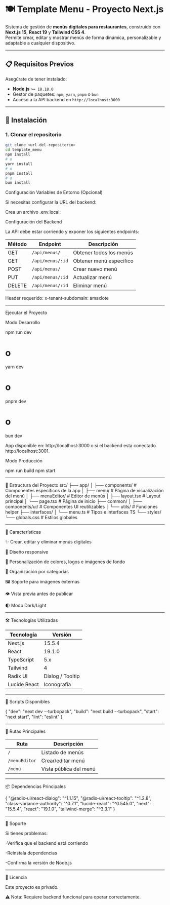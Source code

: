 # 🍽️ Template Menu - Proyecto Next.js

Sistema de gestión de **menús digitales para restaurantes**, construido con **Next.js 15**, **React 19** y **Tailwind CSS 4**.  
Permite crear, editar y mostrar menús de forma dinámica, personalizable y adaptable a cualquier dispositivo.

---

## 📋 Requisitos Previos

Asegúrate de tener instalado:

- **Node.js** `>= 18.18.0`
- Gestor de paquetes: `npm`, `yarn`, `pnpm` o `bun`
- Acceso a la API backend en `http://localhost:3000`

---

## 🚀 Instalación

### 1. Clonar el repositorio

```bash
git clone <url-del-repositorio>
cd template_menu
npm install
# o
yarn install
# o
pnpm install
# o
bun install
```
Configuración
Variables de Entorno (Opcional)

Si necesitas configurar la URL del backend:

Crea un archivo .env.local:

Configuración del Backend

La API debe estar corriendo y exponer los siguientes endpoints:

| Método | Endpoint         | Descripción             |
| ------ | ---------------- | ----------------------- |
| GET    | `/api/menus/`    | Obtener todos los menús |
| GET    | `/api/menus/:id` | Obtener menú específico |
| POST   | `/api/menus/`    | Crear nuevo menú        |
| PUT    | `/api/menus/:id` | Actualizar menú         |
| DELETE | `/api/menus/:id` | Eliminar menú           |

Header requerido:
x-tenant-subdomain: amaxlote

----

Ejecutar el Proyecto

Modo Desarrollo

npm run dev
# o
yarn dev
# o
pnpm dev
# o
bun dev

App disponible en: http://localhost:3000 o si el backend esta conectado http://localhost:3001.

Modo Producción

npm run build
npm start

----
📁 Estructura del Proyecto
src/
├── app/
│   ├── components/           # Componentes específicos de la app
│   ├── menu/                 # Página de visualización del menú
│   ├── menuEditor/           # Editor de menús
│   ├── layout.tsx            # Layout principal
│   └── page.tsx              # Página de inicio
├── common/
│   ├── components/ui/        # Componentes UI reutilizables
│   └── utils/                # Funciones helper
├── interfaces/
│   └── menu.ts               # Tipos e interfaces TS
└── styles/
    └── globals.css           # Estilos globales

----
🎨 Características

✨ Crear, editar y eliminar menús digitales

📱 Diseño responsive

🎨 Personalización de colores, logos e imágenes de fondo

📂 Organización por categorías

🖼️ Soporte para imágenes externas

👁️ Vista previa antes de publicar

🌓 Modo Dark/Light

----

🛠️ Tecnologías Utilizadas

| Tecnología   | Versión          |
| ------------ | ---------------- |
| Next.js      | 15.5.4           |
| React        | 19.1.0           |
| TypeScript   | 5.x              |
| Tailwind     | 4                |
| Radix UI     | Dialog / Tooltip |
| Lucide React | Iconografía      |

----

📝 Scripts Disponibles

{
  "dev": "next dev --turbopack",
  "build": "next build --turbopack",
  "start": "next start",
  "lint": "eslint"
}

----

🔑 Rutas Principales

| Ruta          | Descripción            |
| ------------- | ---------------------- |
| `/`           | Listado de menús       |
| `/menuEditor` | Crear/editar menú      |
| `/menu`       | Vista pública del menú |

----

📦 Dependencias Principales

{
  "@radix-ui/react-dialog": "^1.1.15",
  "@radix-ui/react-tooltip": "^1.2.8",
  "class-variance-authority": "^0.7.1",
  "lucide-react": "^0.545.0",
  "next": "15.5.4",
  "react": "19.1.0",
  "tailwind-merge": "^3.3.1"
}

----

🤝 Soporte

Si tienes problemas:

-Verifica que el backend está corriendo

-Reinstala dependencias

-Confirma la versión de Node.js

----

📄 Licencia

Este proyecto es privado.

⚠️ Nota: Requiere backend funcional para operar correctamente.
